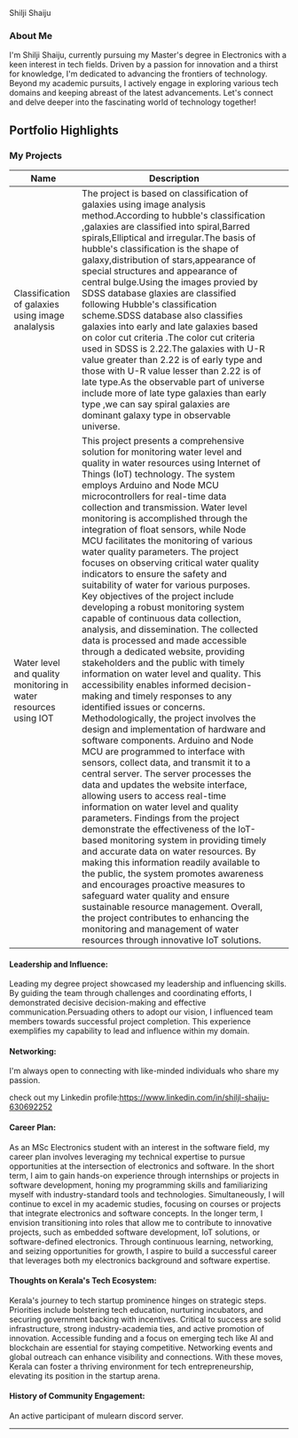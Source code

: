 
Shilji Shaiju
### About Me
I'm Shilji Shaiju, currently pursuing my Master's degree in Electronics with a keen interest in tech fields. Driven by a passion for innovation and a thirst for knowledge, I'm dedicated to advancing the frontiers of technology. Beyond my academic pursuits, I actively engage in exploring various tech domains and keeping abreast of the latest advancements. Let's connect and delve deeper into the fascinating world of technology together!


## Portfolio Highlights

### My Projects

| Name                | Description                                                               |                               |                                                       |
|---------------------|---------------------------------------------------------------------------|------------------------------------------|----------------------------------------------------------------|
| Classification of galaxies using image analalysis  | The project is based on classification of galaxies using image analysis method.According to hubble's classification ,galaxies are classified into spiral,Barred spirals,Elliptical and irregular.The basis of hubble's classification is the shape of galaxy,distribution of stars,appearance of special structures and appearance of central bulge.Using the images provied by SDSS database glaxies are classified following Hubble's classification scheme.SDSS database also classifies galaxies into early and late galaxies based on color cut criteria .The color cut criteria used in SDSS is 2.22.The galaxies with U-R value greater than 2.22 is of early type and those with U-R value lesser than 2.22 is of late type.As the observable part of universe include more of late type galaxies than early type ,we can say spiral galaxies are dominant galaxy type in observable universe.                                                |                        |
| Water level and quality monitoring in water resources using IOT   |This project presents a comprehensive solution for monitoring water level and quality in water resources using Internet of Things (IoT) technology. The system employs Arduino and Node MCU microcontrollers for real-time data collection and transmission. Water level monitoring is accomplished through the integration of float sensors, while Node MCU facilitates the monitoring of various water quality parameters. The project focuses on observing critical water quality indicators to ensure the safety and suitability of water for various purposes. Key objectives of the project include developing a robust monitoring system capable of continuous data collection, analysis, and dissemination. The collected data is processed and made accessible through a dedicated website, providing stakeholders and the public with timely information on water level and quality. This accessibility enables informed decision-making and timely responses to any identified issues or concerns. Methodologically, the project involves the design and implementation of hardware and software components. Arduino and Node MCU are programmed to interface with sensors, collect data, and transmit it to a central server. The server processes the data and updates the website interface, allowing users to access real-time information on water level and quality parameters. Findings from the project demonstrate the effectiveness of the IoT-based monitoring system in providing timely and accurate data on water resources. By making this information readily available to the public, the system promotes awareness and encourages proactive measures to safeguard water quality and ensure sustainable resource management. Overall, the project contributes to enhancing the monitoring and management of water resources through innovative IoT solutions.                                                                                              |                        |

#### Leadership and Influence:
Leading my degree project showcased my leadership and influencing skills. By guiding the team through challenges and coordinating efforts, I demonstrated decisive decision-making and effective communication.Persuading others to adopt our vision, I influenced team members towards successful project completion. This experience exemplifies my capability to lead and influence within my domain.
#### Networking:
I'm always open to connecting with like-minded individuals who share my passion.

check out my Linkedin profile:https://www.linkedin.com/in/shiljl-shaiju-630692252
#### Career Plan:
As an MSc Electronics student with an interest in the software field, my career plan involves leveraging my technical expertise to pursue opportunities at the intersection of electronics and software. In the short term, I aim to gain hands-on experience through internships or projects in software development, honing my programming skills and familiarizing myself with industry-standard tools and technologies. Simultaneously, I will continue to excel in my academic studies, focusing on courses or projects that integrate electronics and software concepts. In the longer term, I envision transitioning into roles that allow me to contribute to innovative projects, such as embedded software development, IoT solutions, or software-defined electronics. Through continuous learning, networking, and seizing opportunities for growth, I aspire to build a successful career that leverages both my electronics background and software expertise.


#### Thoughts on Kerala's Tech Ecosystem:
Kerala's journey to tech startup prominence hinges on strategic steps. Priorities include bolstering tech education, nurturing incubators, and securing government backing with incentives. Critical to success are solid infrastructure, strong industry-academia ties, and active promotion of innovation. Accessible funding and a focus on emerging tech like AI and blockchain are essential for staying competitive. Networking events and global outreach can enhance visibility and connections. With these moves, Kerala can foster a thriving environment for tech entrepreneurship, elevating its position in the startup arena.
#### History of Community Engagement:
An active participant of mulearn discord server.


---
